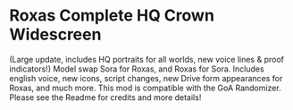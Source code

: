 # Roxas Complete HQ Crown Widescreen
 (Large update, includes HQ portraits for all worlds, new voice lines & proof indicators!) Model swap Sora for Roxas, and Roxas for Sora. Includes english voice, new icons, script changes, new Drive form appearances for Roxas, and much more. This mod is compatible with the GoA Randomizer. Please see the Readme for credits and more details!
